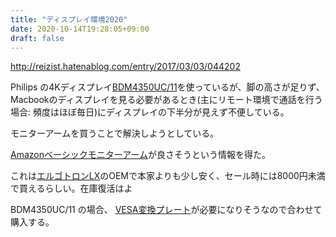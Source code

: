 ```yaml
---
title: "ディスプレイ環境2020"
date: 2020-10-14T19:28:05+09:00
draft: false
---
```


http://reizist.hatenablog.com/entry/2017/03/03/044202

Philips の4Kディスプレイ[BDM4350UC/11](https://www.amazon.co.jp/exec/obidos/ASIN/B01D9FP20A/reiji012-22/)を使っているが、脚の高さが足りず、Macbookのディスプレイを見る必要があるとき(主にリモート環境で通話を行う場合: 頻度はほぼ毎日)にディスプレイの下半分が見えず不便している。

モニターアームを買うことで解決しようとしている。

[Amazonベーシックモニターアーム](https://www.amazon.co.jp/dp/B00MIBN16O)が良さそうという情報を得た。

これは[エルゴトロンLX](https://www.amazon.co.jp/gp/product/B00358RIRC/)のOEMで本家よりも少し安く、セール時には8000円未満で買えるらしい。在庫復活はよ

BDM4350UC/11 の場合、
[VESA変換プレート](https://www.amazon.co.jp/%E3%82%B5%E3%83%B3%E3%82%B3%E3%83%BC-MARMVESA200-VESA%E5%A4%89%E6%8F%9B%E3%83%97%E3%83%AC%E3%83%BC%E3%83%88200x200/dp/B00LCKZ79Q/ref=pd_lpo_147_t_1/357-6167182-3768459?_encoding=UTF8&pd_rd_i=B00LCKZ79Q&pd_rd_r=e1bc60cf-d64b-4486-a940-2003bd391f09&pd_rd_w=csGmN&pd_rd_wg=XoHne&pf_rd_p=4b55d259-ebf0-4306-905a-7762d1b93740&pf_rd_r=P8CY20JX22E44JVB981M&psc=1&refRID=P8CY20JX22E44JVB981M)が必要になりそうなので合わせて購入する。
